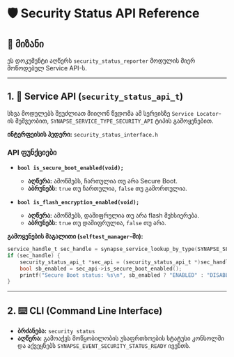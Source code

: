 # 🛡️ Security Status API Reference

## 🎯 მიზანი

ეს დოკუმენტი აღწერს `security_status_reporter` მოდულის მიერ მოწოდებულ Service API-ს.

---

## 1. 🔌 Service API (`security_status_api_t`)

სხვა მოდულებს შეუძლიათ მიიღონ წვდომა ამ სერვისზე `Service Locator`-ის მეშვეობით, `SYNAPSE_SERVICE_TYPE_SECURITY_API` ტიპის გამოყენებით.

**ინტერფეისის ჰედერი:** `security_status_interface.h`

### API ფუნქციები

-   **`bool is_secure_boot_enabled(void);`**
    -   **აღწერა:** ამოწმებს, ჩართულია თუ არა Secure Boot.
    -   **აბრუნებს:** `true` თუ ჩართულია, `false` თუ გამორთულია.

-   **`bool is_flash_encryption_enabled(void);`**
    -   **აღწერა:** ამოწმებს, დაშიფრულია თუ არა flash მეხსიერება.
    -   **აბრუნებს:** `true` თუ დაშიფრულია, `false` თუ არა.

**გამოყენების მაგალითი (`selftest_manager`-ში):**

```c
service_handle_t sec_handle = synapse_service_lookup_by_type(SYNAPSE_SERVICE_TYPE_SECURITY_API);
if (sec_handle) {
    security_status_api_t *sec_api = (security_status_api_t *)sec_handle;
    bool sb_enabled = sec_api->is_secure_boot_enabled();
    printf("Secure Boot status: %s\n", sb_enabled ? "ENABLED" : "DISABLED");
}
```

---

## 2. ⌨️ CLI (Command Line Interface)

-   **ბრძანება:** `security status`
- **აღწერა:** გამოაქვს მოწყობილობის უსაფრთხოების სტატუსი კონსოლში და აქვეყნებს `SYNAPSE_EVENT_SECURITY_STATUS_READY` ივენთს.
